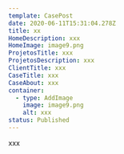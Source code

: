 ```yaml
---
template: CasePost
date: 2020-06-11T15:31:04.278Z
title: xx
HomeDescription: xxx
HomeImage: image9.png
ProjetosTitle: xxx
ProjetosDescription: xxx
ClientTitle: xxx
CaseTitle: xxx
CaseAbout: xxx
container:
  - type: AddImage
    image: image9.png
    alt: xxx
status: Published
---
```

xxx